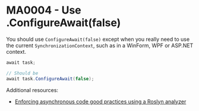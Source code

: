 # MA0004 - Use .ConfigureAwait(false)

You should use `ConfigureAwait(false)` except when you really need to use the current `SynchronizationContext`, such as in a WinForm, WPF or ASP.NET context.

````csharp
await task;

// Should be
await task.ConfigureAwait(false);
````

Additional resources: 
- [Enforcing asynchronous code good practices using a Roslyn analyzer](https://www.meziantou.net/enforcing-asynchronous-code-good-practices-using-a-roslyn-analyzer.htm)
